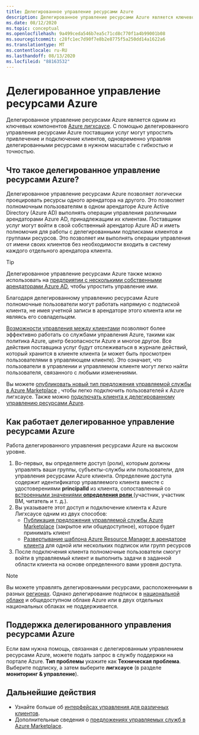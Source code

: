 ```yaml
---
title: Делегированное управление ресурсами Azure
description: Делегированное управление ресурсами Azure является ключевой частью Azure Лигхсаусе, позволяющей поставщикам услуг управлять делегированными ресурсами в масштабе с гибкостью и точностью.
ms.date: 08/12/2020
ms.topic: conceptual
ms.openlocfilehash: 9a499ceda546b7ea5c71cd8c770f1a4b99001b08
ms.sourcegitcommit: c28fc1ec7d90f7e8b2e8775f5a250dd14a1622a6
ms.translationtype: MT
ms.contentlocale: ru-RU
ms.lasthandoff: 08/13/2020
ms.locfileid: "88163532"
---
```

# <a name="azure-delegated-resource-management"></a>Делегированное управление ресурсами Azure

Делегированное управление ресурсами Azure является одним из ключевых компонентов [Azure лигхсаусе](../overview.md). С помощью делегированного управления ресурсами Azure поставщики услуг могут упростить привлечение и подключение клиентов, одновременно управляя делегированными ресурсами в нужном масштабе с гибкостью и точностью.

## <a name="what-is-azure-delegated-resource-management"></a>Что такое делегированное управление ресурсами Azure?

Делегированное управление ресурсами Azure позволяет логически проецировать ресурсы одного арендатора на другого. Это позволяет полномочным пользователям в одном арендаторе Azure Active Directory (Azure AD) выполнять операции управления различными арендаторами Azure AD, принадлежащим их клиентам. Поставщики услуг могут войти в свой собственный арендатор Azure AD и иметь полномочия для работы с делегированными подписками клиентов и группами ресурсов. Это позволяет им выполнять операции управления от имени своих клиентов без необходимости входить в систему каждого отдельного арендатора клиента.

> [!TIP]
> Делегированное управление ресурсами Azure также можно использовать на [предприятии с несколькими собственными арендаторами Azure AD](enterprise.md), чтобы упростить управление ими.

Благодаря делегированному управлению ресурсами Azure полномочные пользователи могут работать напрямую с подпиской клиента, не имея учетной записи в арендаторе этого клиента или не являясь его совладельцем.

[Возможности управления между клиентами](cross-tenant-management-experience.md) позволяют более эффективно работать со службами управления Azure, такими как политика Azure, центр безопасности Azure и многое другое. Все действия поставщика услуг будут отслеживаться в журнале действий, который хранится в клиенте клиента (и может быть просмотрен пользователями в управляющем клиенте). Это означает, что пользователи в управлении и управляемом клиенте могут легко найти пользователя, связанного с любыми изменениями.

Вы можете [опубликовать новый тип предложения управляемой службы в Azure Marketplace](../how-to/publish-managed-services-offers.md) , чтобы легко подключить пользователей к Azure лигхсаусе. Также можно [подключать клиента к делегированному управлению ресурсами Azure](../how-to/onboard-customer.md).

## <a name="how-azure-delegated-resource-management-works"></a>Как работает делегированное управление ресурсами Azure

Работа делегированного управления ресурсами Azure на высоком уровне.

1. Во-первых, вы определяете доступ (роли), которым должны управлять ваши группы, субъекты-службы или пользователи, для управления ресурсами Azure клиента. Определение доступа содержит идентификатор управляемого клиента вместе с удостоверениями **principalId** из клиента, сопоставленный со [встроенными значениями **определения роли** ](../../role-based-access-control/built-in-roles.md) (участник, участник ВМ, читатель и т. д.).
2. Вы указываете этот доступ и подключение клиента к Azure Лигхсаусе одним из двух способов:
   - [Публикация предложения управляемой службы Azure Marketplace](../how-to/publish-managed-services-offers.md) (закрытое или общедоступное), которое будет принимать клиент
   - [Развертывание шаблона Azure Resource Manager в арендаторе клиента](../how-to/onboard-customer.md) для одной или нескольких подписок или групп ресурсов
3. После подключения клиента полномочные пользователи смогут войти в управляемый клиент и выполнить задачи в заданной области клиента на основе определенного вами уровня доступа.

> [!NOTE]
> Вы можете управлять делегированными ресурсами, расположенными в разных [регионах](../../availability-zones/az-overview.md#regions). Однако делегирование подписок в [национальной облаке](../../active-directory/develop/authentication-national-cloud.md) и общедоступном облаке Azure или в двух отдельных национальных облаках не поддерживается.

## <a name="support-for-azure-delegated-resource-management"></a>Поддержка делегированного управления ресурсами Azure

Если вам нужна помощь, связанная с делегированным управлением ресурсами Azure, можете подать запрос в службу поддержки на портале Azure. **Тип проблемы** укажите как **Техническая проблема**. Выберите подписку, а затем выберите **лигхсаусе** (в разделе **мониторинг & управление**).

## <a name="next-steps"></a>Дальнейшие действия

- Узнайте больше об [интерфейсах управления для различных клиентов](cross-tenant-management-experience.md).
- Дополнительные сведения о [предложениях управляемых служб в Azure Marketplace](managed-services-offers.md).
